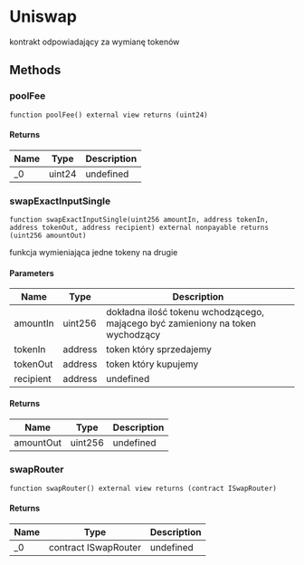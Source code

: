 # Uniswap





kontrakt odpowiadający za wymianę tokenów



## Methods

### poolFee

```solidity
function poolFee() external view returns (uint24)
```






#### Returns

| Name | Type | Description |
|---|---|---|
| _0 | uint24 | undefined |

### swapExactInputSingle

```solidity
function swapExactInputSingle(uint256 amountIn, address tokenIn, address tokenOut, address recipient) external nonpayable returns (uint256 amountOut)
```

funkcja wymieniająca jedne tokeny na drugie



#### Parameters

| Name | Type | Description |
|---|---|---|
| amountIn | uint256 | dokładna ilość tokenu wchodzącego, mającego być zamieniony na token wychodzący |
| tokenIn | address | token który sprzedajemy |
| tokenOut | address | token który kupujemy |
| recipient | address | undefined |

#### Returns

| Name | Type | Description |
|---|---|---|
| amountOut | uint256 | undefined |

### swapRouter

```solidity
function swapRouter() external view returns (contract ISwapRouter)
```






#### Returns

| Name | Type | Description |
|---|---|---|
| _0 | contract ISwapRouter | undefined |




